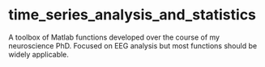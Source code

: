 # time_series_analysis_and_statistics
A toolbox of Matlab functions developed over the course of my neuroscience PhD. Focused on EEG analysis but most functions should be widely applicable.
